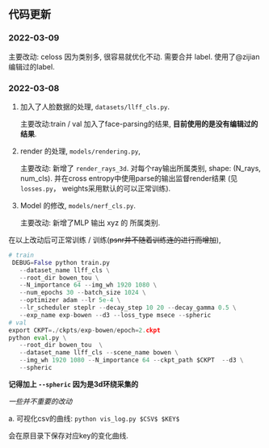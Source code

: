 代码更新
-------------------------------------
### 2022-03-09

主要改动: celoss 因为类别多, 很容易就优化不动. 需要合并 label. 使用了@zijian 编辑过的label.



### 2022-03-08

1. 加入了人脸数据的处理, `datasets/llff_cls.py`. 

   主要改动:train / val 加入了face-parsing的结果, **目前使用的是没有编辑过的结果**.

2. render 的处理, `models/rendering.py`, 

    主要改动: 新增了 `render_rays_3d`. 对每个ray输出所属类别, shape: (N_rays, num_cls). 并在cross entropy中使用parse的输出监督render结果 (见 `losses.py`， weights采用默认的可以正常训练).

3. Model 的修改, `models/nerf_cls.py`.

    主要改动: 新增了MLP 输出 xyz 的 所属类别.

在以上改动后可正常训练 / 训练(~~psnr并不随着训练连的进行而增加~~), 

```python
# train
 DEBUG=False python train.py 
   --dataset_name llff_cls \
   --root_dir bowen_tou \
   --N_importance 64 --img_wh 1920 1080 \
   --num_epochs 30 --batch_size 1024 \
   --optimizer adam --lr 5e-4 \
   --lr_scheduler steplr --decay_step 10 20 --decay_gamma 0.5 \
   --exp_name exp-bowen --d3 --loss_type msece --spheric
# val
export CKPT=./ckpts/exp-bowen/epoch=2.ckpt
python eval.py \
   --root_dir bowen_tou  \
   --dataset_name llff_cls --scene_name bowen \
   --img_wh 1920 1080 --N_importance 64 --ckpt_path $CKPT  --d3 \
   --spheric
```
**记得加上 `--spheric`  因为是3d环绕采集的**


*一些并不重要的改动*

a. 可视化csv的曲线:  `python vis_log.py $CSV$ $KEY$`
   
   会在原目录下保存对应key的变化曲线.

